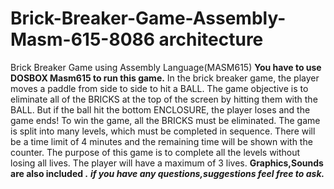 # Brick-Breaker-Game-Assembly-Masm-615-8086 architecture
Brick Breaker Game using Assembly Language(MASM615)
**You have to use DOSBOX Masm615 to run this game.**
In the brick breaker game, the player moves a paddle from side to side to hit a BALL. The game
objective is to eliminate all of the BRICKS at the top of the screen by hitting them with the BALL.
But if the ball hit the bottom ENCLOSURE, the player loses and the game ends! To win the game,
all the BRICKS must be eliminated. The game is split into many levels, which must be completed
in sequence. There will be a time limit of 4 minutes and the remaining time will be shown with the
counter. The purpose of this game is to complete all the levels without losing all lives. The player
will have a maximum of 3 lives.
**Graphics,Sounds are also included .**
**_if you have any questions,suggestions feel free to ask._**
